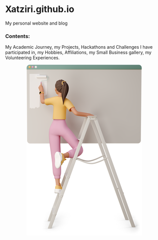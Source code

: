 # Xatziri.github.io

My personal website and blog

### Contents:

My Academic Journey, my Projects, Hackathons and Challenges I have participated in, my Hobbies, Affiliations, my Small Business gallery, my Volunteering Experiences.


<p align="center">
  <img src="assets/images/Under_construction.png" alt="UnderConstruction">
</p>






